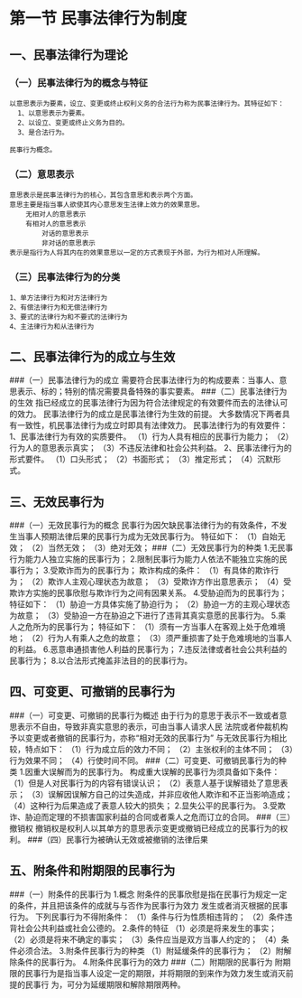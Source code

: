 # 第一节 民事法律行为制度
## 一、民事法律行为理论
### （一）民事法律行为的概念与特征
    以意思表示为要素，设立、变更或终止权利义务的合法行为称为民事法律行为。其特征如下：
      1、以意思表示为要素。
      2、以设立、变更或终止义务为目的。
      3、是合法行为。

    民事行为概念。

### （二）意思表示
    意思表示是民事法律行为的核心，其包含意思和表示两个方面。
    意思主要是指当事人欲使其内心意思发生法律上效力的效果意思。
        无相对人的意思表示
        有相对人的意思表示
            对话的意思表示
            非对话的意思表示
    表示是指行为人将其内在的效果意思以一定的方式表现于外部，为行为相对人所理解。

### （三）民事法律行为的分类
    1、单方法律行为和对方法律行为
    2、有偿法律行为和无偿法律行为
    3、要式的法律行为和不要式的法律行为
    4、主法律行为和从法律行为

## 二、民事法律行为的成立与生效
###（一）民事法律行为的成立
    需要符合民事法律行为的构成要素：当事人、意思表示、标的；特别的情况需要具备特殊的事实要素。
###（二）民事法律行为的生效
    指已经成立的民事法律行为因为符合法律规定的有效要件而去的法律认可的效力。
    民事法律行为的成立是民事法律行为生效的前提。
    大多数情况下两者具有一致性，机民事法律行为成立时即具有法律效力。
    民事法律行为的有效要件：
        1、民事法律行为有效的实质要件。
          （1）行为人具有相应的民事行为能力；
          （2）行为人的意思表示真实；
          （3）不违反法律和社会公共利益。
        2、民事法律行为的形式要件。
          （1）口头形式；
          （2）书面形式；
          （3）推定形式；
          （4）沉默形式。

## 三、无效民事行为
###（一）无效民事行为的概念
    民事行为因欠缺民事法律行为的有效条件，不发生当事人预期法律后果的民事行为成为无效民事行为。
        特征如下：
          （1）自始无效；
          （2）当然无效；
          （3）绝对无效；
###（二）无效民事行为的种类
    1.无民事行为能力人独立实施的民事行为；
    2.限制民事行为能力人依法不能独立实施的民事行为；
    3.受欺诈而为的民事行为；
        欺诈构成的条件：
            （1）有具体的欺诈行为；
            （2）欺诈人主观心理状态为故意；
            （3）受欺诈方作出意思表示；
            （4）受欺诈方实施的民事欣慰与欺诈行为之间有因果关系。
    4.受胁迫而为的民事行为；
        特征如下：
            （1）胁迫一方具体实施了胁迫行为；
            （2）胁迫一方的主观心理状态为故意；
            （3）受胁迫一方在胁迫之下进行了违背其真实意愿的民事行为。
    5.乘人之危所为的民事行为；
        特征如下：
            （1）须有一方当事人在客观上处于危难境地；
            （2）行为人有乘人之危的故意；
            （3）须严重损害了处于危难境地的当事人的利益。
    6.恶意串通损害他人利益的民事行为；
    7.违反法律或者社会公共利益的民事行为；
    8.以合法形式掩盖非法目的的民事行为。
## 四、可变更、可撤销的民事行为
###（一）可变更、可撤销的民事行为概述
    由于行为的意思于表示不一致或者意思表示不自由，导致非真实意思的表示，可由当事人请求人民
    法院或者仲裁机构予以变更或者撤销的民事行为，亦称“相对无效的民事行为”
      与无效民事行为相比较，特点如下：
      （1）行为成立后的效力不同；
      （2）主张权利的主体不同；
      （3）行为效果不同；
      （4）行使时间不同。
###（二）可变更、可撤销民事行为的种类
    1.因重大误解而为的民事行为。
        构成重大误解的民事行为须具备如下条件：
        （1）但是人对民事行为的内容有错误认识；
        （2）表意人基于误解错处了意思表示；
        （3）误解因误解方自己的过失造成，并非应收他人欺诈和不正当影响造成；
        （4）这种行为后果造成了表意人较大的损失；
    2.显失公平的民事行为。
    3.受欺诈、胁迫而定理的不损害国家利益的合同或者乘人之危而订立的合同。
###（三）撤销权
    撤销权是权利人以其单方的意思表示变更或撤销已经成立的民事行为的权利。
###（四）民事行为被确认无效或被撤销的法律后果

## 五、附条件和附期限的民事行为
###（一）附条件的民事行为
    1.概念
    附条件的民事欣慰是指在民事行为规定一定的条件，并且把该条件的成就与与否作为民事行为效力
    发生或者消灭根据的民事行为。
    下列民事行为不得附条件：
        （1）条件与行为性质相违背的；
        （2）条件违背社会公共利益或社会公德的。
    2.条件的特征
        （1）必须是将来发生的事实；
        （2）必须是将来不确定的事实；
        （3）条件应当是双方当事人约定的；
        （4）条件必须合法。
    3.附条件民事行为的种类
        （1）附延缓条件的民事行为；
        （2）附解除条件的民事行为。
    4.附条件民事行为的效力
###（二）附期限的民事行为
    附期限的民事行为是指当事人设定一定的期限，并将期限的到来作为效力发生或消灭前提的民事行
    为，可分为延缓期限和解除期限两种。
